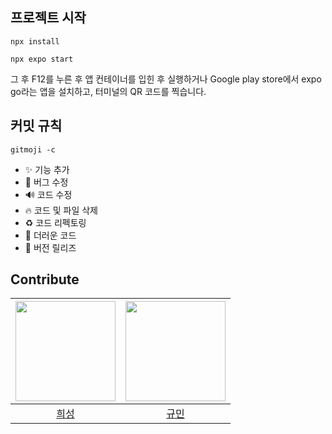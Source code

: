 ## 프로젝트 시작
    npx install

    npx expo start

그 후 F12를 누른 후 앱 컨테이너를 입힌 후 실행하거나 Google play store에서 expo go라는 앱을 설치하고, 터미널의 QR 코드를 찍습니다.

## 커밋 규칙
    gitmoji -c
- ✨ 기능 추가
- 🐛 버그 수정
- 🔊 코드 수정
- 🔥 코드 및 파일 삭제
- ♻️ 코드 리펙토링
- 💩 더러운 코드
- 🔖 버전 릴리즈



## Contribute
|<img src="https://avatars.githubusercontent.com/u/128358820?v=4" width="160">|<img src="https://avatars.githubusercontent.com/u/82032508?v=4" width="160">|
|:-:|:-:|
|[희성](https://github.com/huise0ng)|[규민](https://github.com/wbhaao)|
